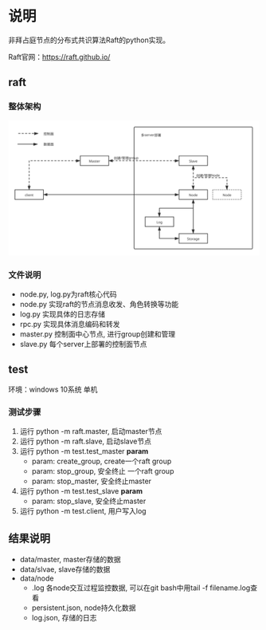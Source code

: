 # 说明

非拜占庭节点的分布式共识算法Raft的python实现。

Raft官网：https://raft.github.io/


## raft
### 整体架构
![](./resource/raft.svg)


### 文件说明

- node.py, log.py为raft核心代码
- node.py 实现raft的节点消息收发、角色转换等功能
- log.py 实现具体的日志存储
- rpc.py 实现具体消息编码和转发
- master.py 控制面中心节点, 进行group创建和管理
- slave.py 每个server上部署的控制面节点

## test
环境：windows 10系统 单机

### 测试步骤
1. 运行 python -m raft.master, 启动master节点
2. 运行 python -m raft.slave, 启动slave节点
3. 运行 python -m test.test_master **param**
    - param: create_group, create一个raft group
    - param: stop_group, 安全终止 一个raft group
    - param: stop_master, 安全终止master
4. 运行 python -m test.test_slave **param**
    - param: stop_slave, 安全终止master
5. 运行 python -m test.client, 用户写入log

## 结果说明
- data/master, master存储的数据
- data/slvae, slave存储的数据
- data/node 
    - .log 各node交互过程监控数据, 可以在git bash中用tail -f filename.log查看
    - persistent.json, node持久化数据
    - log.json, 存储的日志
